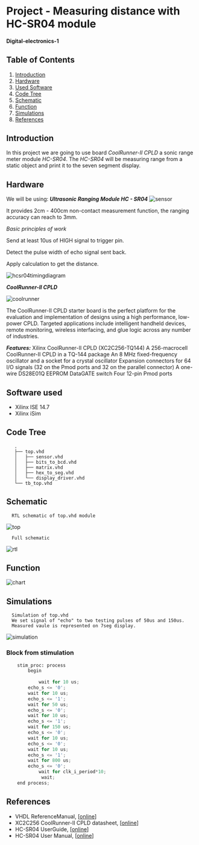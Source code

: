 # Project - Measuring distance with HC-SR04 module
#### Digital-electronics-1


## Table of Contents

1. [Introduction](#introduction)
2. [Hardware](#hardware)
3. [Used Software](#software)
4. [Code Tree](#codetree)
5. [Schematic](#schematic)
6. [Function](#function)
7. [Simulations](#simulations)
8. [References](#references)


## Introduction


   In this project we are going to use board *CoolRunner-II CPLD* a sonic range meter module *HC-SR04*.
   The *HC-SR04* will be measuring range from a static object and print it to the seven segment display.


## Hardware

   We will be using:
    ***Ultrasonic Ranging Module HC - SR04***
    ![sensor](images/sensor.jpg)

   It provides 2cm - 400cm non-contact measurement function, the ranging accuracy can reach to 3mm. 


   *Basic principles of work*
   
   Send at least 10us of HIGH signal to trigger pin.

   Detect the pulse width of echo signal sent back.

   Apply calculation to get the distance.


   
   ![hcsr04timingdiagram](images/hcsr04timingdiagram.png)
   
   ***CoolRunner-II CPLD***
   
   ![coolrunner](images/coolrunner.jpg)
   
   The CoolRunner-II CPLD starter board is the perfect platform for the evaluation and implementation 
   of designs using a high performance, low-power CPLD. Targeted applications include intelligent
   handheld devices, remote monitoring, wireless interfacing, and glue logic across any number of industries. 

   ***Features:***
       Xilinx CoolRunner-II CPLD (XC2C256-TQ144)
       A 256-macrocell CoolRunner-II CPLD in a TQ-144 package
       An 8 MHz fixed-frequency oscillator and a socket for a crystal oscillator
       Expansion connectors for 64 I/O signals (32 on the Pmod ports and 32 on the parallel connector)
       A one-wire DS28E01Q EEPROM
       DataGATE switch
       Four 12-pin Pmod ports

## Software used
   - Xilinx ISE 14.7
   - Xilinx iSim
   
## Code Tree

	   .
	   ├── top.vhd
	   │   ├── sensor.vhd
	   │   ├── bits_to_bcd.vhd
	   │   ├── matrix.vhd
	   │   ├── hex_to_seg.vhd
	   │   └── display_driver.vhd
	   └── tb_top.vhd

      
## Schematic

      RTL schematic of top.vhd module

   ![top](images/top.PNG)

      Full schematic
      
   ![rtl](images/rtl.jpg)

## Function 

   ![chart](images/chart.jpg)
   
## Simulations

      Simulation of top.vhd
      We set signal of "echo" to two testing pulses of 50us and 150us.
      Measured vaule is represented on 7seg display.
      
   ![simulation](images/simulation.png)
   
   
   ### Block from stimulation
```python
	stim_proc: process
	    begin		
  
      		wait for 10 us;	
		echo_s <= '0';
		wait for 10 us;
		echo_s <= '1';
		wait for 50 us;
		echo_s <= '0';	
		wait for 10 us;
		echo_s <= '1';
		wait for 150 us;
		echo_s <= '0';
		wait for 10 us;	
		echo_s <= '0';
		wait for 10 us;
		echo_s <= '1';
		wait for 800 us;
		echo_s <= '0';	
      		wait for clk_i_period*10;
      	     wait;
   	end process;
```
  


## References
   - VHDL ReferenceManual, [[online](https://www.ics.uci.edu/~jmoorkan/vhdlref/Synario%20VHDL%20Manual.pdf)]
   - XC2C256 CoolRunner-II CPLD datasheet, [[online](https://www.xilinx.com/support/documentation/data_sheets/ds094.pdf)]       
   - HC-SR04 UserGuide, [[online](https://gzhls.at/blob/ldb/a/f/8/d/3d41c9a2c62a80a00d10ed24111df3fa6f43.pdf)]
   - HC-SR04 User Manual, [[online](http://web.eece.maine.edu/~zhu/book/lab/HC-SR04%20User%20Manual.pdf)] 

